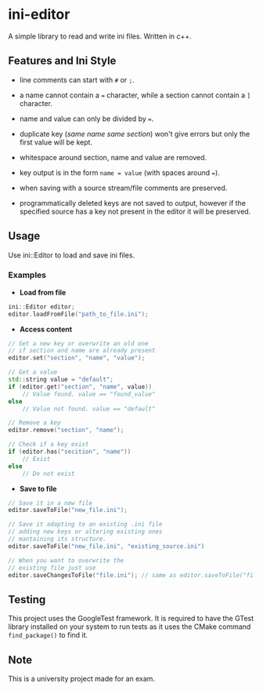 # ini-editor

A simple library to read and write ini files. Written in c++.

## Features and Ini Style

- line comments can start with `#` or `;`.

- a name cannot contain a `=` character, while a section cannot contain a `]` character.

- name and value can only be divided by `=`.

- duplicate key (*same name same section*) won't give errors but only the first value will be kept.

- whitespace around section, name and value are removed.

- key output is in the form `name = value` (with spaces around `=`).

- when saving with a source stream/file comments are preserved.

- programmatically deleted keys are not saved to output, however if the specified source has a key not present in the editor it will be preserved.

## Usage

Use ini::Editor to load and save ini files.

### Examples

- **Load from file**

```c++
ini::Editor editor;
editor.loadFromFile("path_to_file.ini");
```

- **Access content**

```c++
// Set a new key or overwrite an old one
// if section and name are already present
editor.set("section", "name", "value");

// Get a value
std::string value = "default";
if (editor.get("section", "name", value))
	// Value found. value == "found_value"
else
	// Value not found. value == "default"

// Remove a key
editor.remove("section", "name");

// Check if a key exist
if (editor.has("secition", "name"))
	// Exist
else
	// Do not exist
```

- **Save to file**

```c++
// Save it in a new file
editor.saveToFile("new_file.ini");

// Save it adapting to an existing .ini file
// adding new keys or altering existing ones
// mantaining its structure.
editor.saveToFile("new_file.ini", "existing_source.ini")

// When you want to overwrite the
// existing file just use
editor.saveChangesToFile("file.ini"); // same as editor.saveToFile("file.ini", "file.ini")
```


## Testing

This project uses the GoogleTest framework.
It is required to have the GTest library installed on your system to run tests as it uses the CMake command `find_package()` to find it.


## Note

This is a university project made for an exam.
